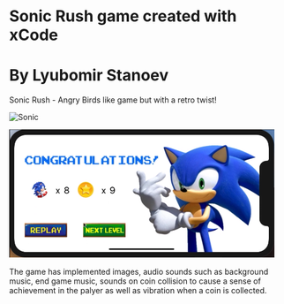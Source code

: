 # Sonic Rush game created with xCode
# By Lyubomir Stanoev
Sonic Rush - Angry Birds like game but with a retro twist!

![Sonic](https://media0.giphy.com/media/iC5W7THfxaDYjsLCfb/giphy.gif)

<img src="Sonic Fin.png" width=481>

The game has implemented images, audio sounds such as background music, end game music, sounds on coin collision to cause a sense of achievement in the palyer as well as vibration when a coin is collected.

